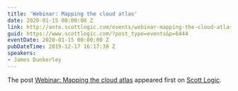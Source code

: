 ```yaml
---
title: 'Webinar: Mapping the cloud atlas'
date: 2020-01-15 00:00:00 Z
link: http://ante.scottlogic.com/events/webinar-mapping-the-cloud-atlas/
guid: https://www.scottlogic.com/?post_type=events&p=6444
eventDate: 2020-01-15 00:00:00 Z
pubDateTime: 2019-12-17 16:17:38 Z
speakers:
- James Dunkerley
---
```


<p>The post <a rel="nofollow" href="http://ante.scottlogic.com/events/webinar-mapping-the-cloud-atlas/">Webinar: Mapping the cloud atlas</a> appeared first on <a rel="nofollow" href="http://ante.scottlogic.com">Scott Logic</a>.</p>